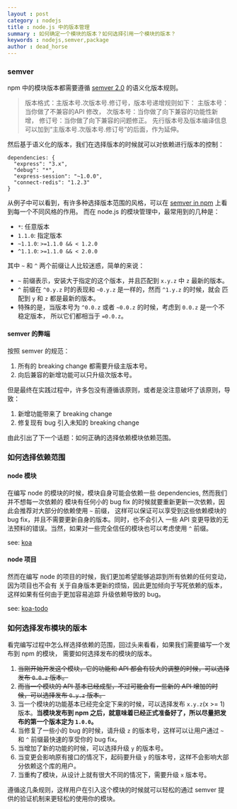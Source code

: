 ```yaml
---
layout : post
category : nodejs
title : node.js 中的版本管理
summary : 如何确定一个模块的版本？如何选择引用一个模块的版本？
keywords : nodejs,semver,package
author : dead_horse
---
```


### semver

npm 中的模块版本都需要遵循 [semver 2.0](http://semver.org/) 的语义化版本规则。

> 版本格式：主版本号.次版本号.修订号，版本号递增规则如下：
>   主版本号：当你做了不兼容的API 修改，
>   次版本号：当你做了向下兼容的功能性新增，
>   修订号：当你做了向下兼容的问题修正。
>   先行版本号及版本编译信息可以加到“主版本号.次版本号.修订号”的后面，作为延伸。

然后基于语义化的版本，我们在选择版本的时候就可以对依赖进行版本的控制：

```
dependencies: {
  "express": "3.x",
  "debug": "*",
  "express-session": "~1.0.0",
  "connect-redis": "1.2.3"
}
```

从例子中可以看到，有许多种选择版本范围的风格，可以在
[semver in npm](https://www.npmjs.org/package/semver) 上看到每一个不同风格的作用。
而在 node.js 的模块管理中，最常用到的几种是：

- `*`: 任意版本
- `1.1.0`: 指定版本
- `~1.1.0`: `>=1.1.0 && < 1.2.0`
- `^1.1.0`: `>=1.1.0 && < 2.0.0`

其中 `~` 和 `^` 两个前缀让人比较迷惑，简单的来说：

- `~` 前缀表示，安装大于指定的这个版本，并且匹配到 `x.y.z` 中 `z` 最新的版本。
- `^` 前缀在 `^0.y.z` 时的表现和 `~0.y.z` 是一样的，然而 `^1.y.z` 的时候，就会
匹配到 `y` 和 `z` 都是最新的版本。
- 特殊的是，当版本号为 `^0.0.z` 或者 `~0.0.z` 的时候，考虑到 `0.0.z` 是一个不稳定版本，
所以它们都相当于 `=0.0.z`。

#### semver 的弊端

按照 semver 的规范：

1. 所有的 breaking change 都需要升级主版本号。
2. 向后兼容的新增功能可以只升级次版本号。

但是最终在实践过程中，许多包没有遵循该原则，或者是没注意破坏了该原则，导致：

1. 新增功能带来了 breaking change
2. 修复现有 bug 引入未知的 breaking change

由此引出了下一个话题：如何正确的选择依赖模块依赖范围。

### 如何选择依赖范围

#### node 模块

在编写 node 的模块的时候，模块自身可能会依赖一些 dependencies, 然而我们并不想每一次依赖的
模块有任何小的 bug fix 的时候就要重新更新一次依赖，因此会推荐对大部分的依赖使用 `~` 前缀，
这样可以保证可以享受到这些依赖模块的 bug fix，并且不需要更新自身的版本。同时，也不会引入
一些 API 变更导致的无法预料的错误。当然，如果对一些完全信任的模块也可以考虑使用 `^` 前缀。

see: [koa](https://github.com/koajs/koa)

#### node 项目

然而在编写 node 的项目的时候，我们更加希望能够追踪到所有依赖的任何变动，因为项目也不会有
关于自身版本更新的烦恼，因此更加倾向于写死依赖的版本，这样如果有任何由于更加容易追踪
升级依赖导致的 bug。

see: [koa-todo](https://github.com/koajs/todo/blob/master/package.json)

### 如何选择发布模块的版本

看完编写过程中怎么样选择依赖的范围，回过头来看看，如果我们需要编写一个发布到 npm 的模块，
需要如何选择发布的模块的版本。

1. <S>当刚开始开发这个模块，它的功能和 API 都会有较大的调整的时候，可以选择发布 `0.0.z` 版本。</S>
2. <S>而当一个模块的 API 基本已经成型，不过可能会有一些新的 API 增加的时候，可以选择发布 `0.y.z` 版本。</S>
3. 当一个模块的功能基本已经完全定下来的时候，可以选择发布 `x.y.z`(x >= 1) 版本。__当模块发布到 npm 之后，就意味着已经正式准备好了，所以尽量把发布的第一个版本定为 `1.0.0`。__
4. 当修复了一些小的 bug 的时候，请升级 `z` 的版本号，这样可以让用户通过 `~` 和 `^`
前缀最快速的享受你的 bug fix。
5. 当增加了新的功能的时候，可以选择升级 `y` 的版本号。
6. 当变更会影响原有接口的情况下，起码要升级 `y` 的版本号，这样不会影响大部分依赖这个库的用户。
7. 当重构了模块，从设计上就有很大不同的情况下，需要升级 `x` 版本号。

遵循这几条规则，这样用户在引入这个模块的时候就可以轻松的通过 semver 提供的验证机制来更轻松的使用你的模块。
